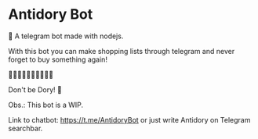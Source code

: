 # Antidory Bot
🤖 A telegram bot made with nodejs.

With this bot you can make shopping lists through telegram and never forget to buy something again!

🍉🍎🥚🥦🍌🥑🥬🍫🍪🧄

Don't be Dory! 🐠

Obs.: This bot is a WIP.

Link to chatbot: https://t.me/AntidoryBot or just write Antidory on Telegram searchbar.
